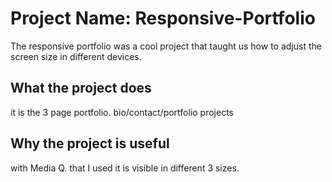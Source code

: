# Project Name: Responsive-Portfolio
The responsive portfolio was a cool project that taught us how to adjust the screen size in different devices.

## What the project does
it is the 3 page portfolio. bio/contact/portfolio projects 

## Why the project is useful
with Media Q. that I used it is visible in different 3 sizes.


